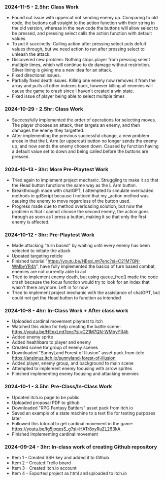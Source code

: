 ### 2024-11-5 - 2.5hr: Class Work
* Found out issue with uppercut not sending enemy up. Comparing to old code, the buttons call straight to the action function with their string in the old version, whereas in the new code the buttons will allow select to be pressed, and pressing select calls the action function with default values.
* To put it succinctly: Calling action after pressing select puts defult values through, but we need action to run after pressing select to unleash the attack.
* Discovered new problem. Nothing stops player from pressing select multiple times, which will continue to do damage without restriction. Silver lining is giving me a new idea for an attack.
* Fixed directional issues.
* Partially fixed death issues. Killing one enemy now removes it from the array and pulls all other indexes back, however killing all enemies will cause the game to crash since I haven't created a win state.
* Fixed issue of player being able to select multiple times


### 2024-10-29 - 2.5hr: Class Work
* Successfully implemented the order of operations for selecting moves. The player chooses an attack, then targets an enemy, and then damages the enemy they targetted.
* After implementing the previous successful change, a new problem arose in that the L Arm (or uppercut) button no longer sends the enemy up, and now sends the enemy chosen down. Caused by function having a default value set to down and being called before the buttons are pressed.

### 2024-10-13 - 3hr: More Pre-Playtest Work
* Tried again to implement project mechanic. Struggling to make it so that the Head button functions the same way as the L Arm button.
* Breakthrough made with chatGPT, I attempted to simulate overloaded methods in gdScript because I noticed that my _action method was causing the enemy to move regardless of the button used.
* Progress made due to method overloading solution, but now the problem is that I cannot choose the second enemy, the action goes through as soon as I press a button, making it so that only the first enemy is affected.


### 2024-10-12 - 3hr: Pre-Playtest Work
* Made attacking "turn based" by waiting until every enemy has been selected to initiate the attack
* Updated targeting reticle
* Finished tutorial "https://youtu.be/HEexLmt7enc?si=C21M7QN-WMbyYR4h", have fully implemented the basics of turn based combat, enemies are not currently able to act
* Tried to implement enemy death, but using queue_free() made the code crash because the focus function would try to look for an index that wasn't there anymore. Left in for now
* Tried to implement project mechanic with the assistance of chatGPT, but could not get the Head button to function as intended


### 2024-10-8 - 4hr: In-Class Work + After class work
* Uploaded cardinal movement playtest to itch
* Watched this video for help creating the battle scene: https://youtu.be/HEexLmt7enc?si=C21M7QN-WMbyYR4h
* Added enemy sprite
* Added healthbars to player and enemy
* Created scene for group of enemy scenes
* Downloaded "SunnyLand Forest of Illusion" asset pack from itch: https://ansimuz.itch.io/sunnyland-forest-of-illusion
* Added player, enemy group, and background to main scene
* Attempted to implement enemy focusing with arrow sprites
* Finished implementing enemy focusing and attacking enemies


### 2024-10-1 - 3.5hr: Pre-Class/In-Class Work
* Updated itch.io page to be public
* Uploaded proposal PDF to github
* Downloaded "RPG Fantasy Battlers" asset pack from itch.io
* Saved an example of a state machine to a text file for testing purposes later
* Followed this tutorial to get cardinal movement in the game: https://youtu.be/Ig5jpqesS_g?si=HATr8xyRuZL263kA
* Finished Implementing cardinal movement


### 2024-09-24 - 3hr: In-class work of creating Github repository
* Item 1 - Created SSH key and added it to Github
* Item 2 - Created Trello board
* Item 3 - Created itch.io account
* Item 4 - Exported project as html and uploaded to itch.io